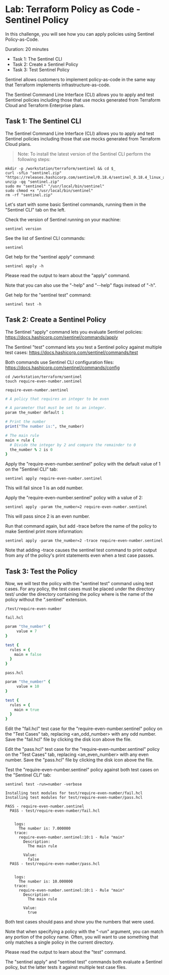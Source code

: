 # Lab: Terraform Policy as Code - Sentinel Policy

In this challenge, you will see how you can apply policies using Sentinel Policy-as-Code.

Duration: 20 minutes

- Task 1: The Sentinel CLI
- Task 2: Create a Sentinel Policy
- Task 3: Test Sentinel Policy

Sentinel allows customers to implement policy-as-code in the same way that Terraform implements infrastructure-as-code.

The Sentinel Command Line Interface (CLI) allows you to apply and test Sentinel policies including those that use mocks generated from Terraform Cloud and Terraform Enterprise plans.

## Task 1: The Sentinel CLI

The Sentinel Command Line Interface (CLI) allows you to apply and test Sentinel policies including those that use mocks generated from Terraform Cloud plans.

> Note: To install the latest version of the Sentinel CLI perform the following steps:

```shell
mkdir -p /workstation/terraform/sentinel && cd $_
curl -sfLo "sentinel.zip" "https://releases.hashicorp.com/sentinel/0.18.4/sentinel_0.18.4_linux_amd64.zip"
unzip -qq "sentinel.zip"
sudo mv "sentinel" "/usr/local/bin/sentinel"
sudo chmod +x "/usr/local/bin/sentinel"
rm -rf "sentinel.zip"
```

Let's start with some basic Sentinel commands, running them in the "Sentinel CLI" tab on the left.

Check the version of Sentinel running on your machine:

```shell
sentinel version
```

See the list of Sentinel CLI commands:

```shell
sentinel
```

Get help for the "sentinel apply" command:

```shell
sentinel apply -h
```

Please read the output to learn about the "apply" command.

Note that you can also use the "-help" and "--help" flags instead of "-h".

Get help for the "sentinel test" command:

```shell
sentinel test -h
```

## Task 2: Create a Sentinel Policy

The Sentinel "apply" command lets you evaluate Sentinel policies: https://docs.hashicorp.com/sentinel/commands/apply

The Sentinel "test" command lets you test a Sentinel policy against multiple test cases: https://docs.hashicorp.com/sentinel/commands/test

Both commands use Sentinel CLI configuration files: https://docs.hashicorp.com/sentinel/commands/config

```shell
cd /workstation/terraform/sentinel
touch require-even-number.sentinel
```

`require-even-number.sentinel`

```ruby
# A policy that requires an integer to be even

# A parameter that must be set to an integer.
param the_number default 1

# Print the number
print("The number is:", the_number)

# The main rule
main = rule {
  # Divide the integer by 2 and compare the remainder to 0
  the_number % 2 is 0
}
```

Apply the "require-even-number.sentinel" policy with the default value of 1 on the "Sentinel CLI" tab:

```shell
sentinel apply require-even-number.sentinel
```

This will fail since 1 is an odd number.

Apply the "require-even-number.sentinel" policy with a value of 2:

```shell
sentinel apply -param the_number=2 require-even-number.sentinel
```

This will pass since 2 is an even number.

Run that command again, but add -trace before the name of the policy to make Sentinel print more information:

```shell
sentinel apply -param the_number=2 -trace require-even-number.sentinel
```

Note that adding -trace causes the sentinel test command to print output from any of the policy's print statements even when a test case passes.

## Task 3: Test the Policy

Now, we will test the policy with the "sentinel test" command using test cases. For any policy, the test cases must be placed under the directory test/<policy> under the directory containing the policy where <policy> is the name of the policy without the ".sentinel" extension.

`/test/require-even-number`

`fail.hcl`

```ruby
param "the_number" {
     value = 7
}

test {
  rules = {
    main = false
  }
}
```

`pass.hcl`

```ruby
param "the_number" {
     value = 10
}

test {
  rules = {
    main = true
  }
}
```

Edit the "fail.hcl" test case for the "require-even-number.sentinel" policy on the "Test Cases" tab, replacing <an_odd_number> with any odd number. Save the "fail.hcl" file by clicking the disk icon above the file.

Edit the "pass.hcl" test case for the "require-even-number.sentinel" policy on the "Test Cases" tab, replacing <an_even_number> with any even number. Save the "pass.hcl" file by clicking the disk icon above the file.

Test the "require-even-number.sentinel" policy against both test cases on the "Sentinel CLI" tab:

```shell
sentinel test -run=number -verbose
```

```shell
Installing test modules for test/require-even-number/fail.hcl
Installing test modules for test/require-even-number/pass.hcl

PASS - require-even-number.sentinel
  PASS - test/require-even-number/fail.hcl


    logs:
      The number is: 7.000000
    trace:
      require-even-number.sentinel:10:1 - Rule "main"
        Description:
          The main rule

        Value:
          false
  PASS - test/require-even-number/pass.hcl


    logs:
      The number is: 10.000000
    trace:
      require-even-number.sentinel:10:1 - Rule "main"
        Description:
          The main rule

        Value:
          true
```

Both test cases should pass and show you the numbers that were used.

Note that when specifying a policy with the "-run" argument, you can match any portion of the policy name. Often, you will want to use something that only matches a single policy in the current directory.

Please read the output to learn about the "test" command.

The "sentinel apply" and "sentinel test" commands both evaluate a Sentinel policy, but the latter tests it against multiple test case files.
